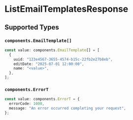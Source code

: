 # ListEmailTemplatesResponse


## Supported Types

### `components.EmailTemplate[]`

```typescript
const value: components.EmailTemplate[] = [
  {
    uuid: "123e4567-3655-4574-b15c-22fb2e27b8eb",
    editDate: "2025-07-01 12:00:00",
    name: "<value>",
  },
];
```

### `components.ErrorT`

```typescript
const value: components.ErrorT = {
  errorCode: 1000,
  message: "An error occurred completing your request",
};
```

